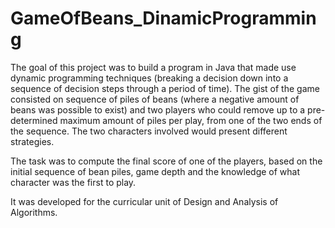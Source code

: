 # GameOfBeans_DinamicProgramming

The goal of this project was to build a program in Java that made use dynamic programming techniques (breaking a decision down into a sequence of decision steps through a period of
time). The gist of the game consisted on sequence of piles of beans (where a negative amount of beans was possible to exist) and two players who could remove up to a pre-determined
maximum amount of piles per play, from one of the two ends of the sequence. The two characters involved would present different strategies.

The task was to compute the final score of one of the players, based on the initial sequence of bean piles, game depth and the knowledge of what character was the first to play.

It was developed for the curricular unit of Design and Analysis of Algorithms.
